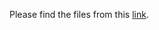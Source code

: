 Please find the files from this [link](https://drive.google.com/drive/folders/1aruNck-2n-g6SOBgfJRAVUmBat5goLoK?usp=drive_link).
